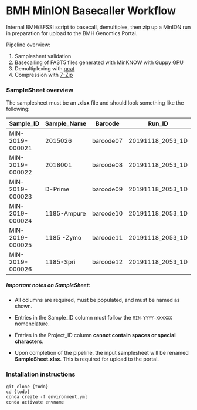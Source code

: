 # BMH MinION Basecaller Workflow

Internal BMH/BFSSI script to basecall, demultiplex, then zip up a MinION run in preparation for upload to the 
BMH Genomics Portal.

Pipeline overview:
1) Samplesheet validation
2) Basecalling of FAST5 files generated with MinKNOW with [Guppy GPU](https://community.nanoporetech.com/protocols/Guppy-protocol/v/gpb_2003_v1_revo_14dec2018/linux-guppy)
3) Demultiplexing with [qcat](https://github.com/nanoporetech/qcat)
4) Compression with [7-Zip](https://www.7-zip.org/)

### SampleSheet overview
The samplesheet must be an **.xlsx** file and should look something like the following:

| Sample_ID       | Sample_Name  | Barcode   | Run_ID           | Run_Protocol               | Instrument_ID | Sequencing_Kit | Flowcell_Type | Project_ID              | Read_Type | User        |
|-----------------|--------------|-----------|------------------|----------------------------|---------------|----------------|---------------|-------------------------|-----------|-------------|
| MIN-2019-000021 | 2015026      | barcode07 | 20191118_2053_1D | Rapid Barcoding Sequencing | MN26570       | SQL-RBK004     | FLO-MIN106    | Chicken_Nugget_Project  | 1D        | Dussault, F. |
| MIN-2019-000022 | 2018001      | barcode08 | 20191118_2053_1D | Rapid Barcoding Sequencing | MN26570       | SQL-RBK004     | FLO-MIN106    | Chicken_Nugget_Project  | 1D        | Dussault, F. |
| MIN-2019-000023 | D-Prime      | barcode09 | 20191118_2053_1D | Rapid Barcoding Sequencing | MN26570       | SQL-RBK004     | FLO-MIN106    | Chicken_Nugget_Project  | 1D        | Dussault, F. |
| MIN-2019-000024 | 1185-Ampure  | barcode10 | 20191118_2053_1D | Rapid Barcoding Sequencing | MN26570       | SQL-RBK004     | FLO-MIN106    | Chicken_Nugget_Project  | 1D        | Dussault, F. |
| MIN-2019-000025 | 1185 -Zymo   | barcode11 | 20191118_2053_1D | Rapid Barcoding Sequencing | MN26570       | SQL-RBK004     | FLO-MIN106    | Chicken_Nugget_Project  | 1D        | Dussault, F. |
| MIN-2019-000026 | 1185-Spri    | barcode12 | 20191118_2053_1D | Rapid Barcoding Sequencing | MN26570       | SQL-RBK004     | FLO-MIN106    | Chicken_Nugget_Project  | 1D        | Dussault, F. |

##### Important notes on SampleSheet:
- All columns are required, must be populated, and must be named as shown.

- Entries in the Sample_ID column must follow the `MIN-YYYY-XXXXXX` nomenclature.

- Entries in the Project_ID column **cannot contain spaces or special characters**.

- Upon completion of the pipeline, the input samplesheet will be renamed **SampleSheet.xlsx**. 
This is required for upload to the portal.

### Installation instructions

```
git clone {todo}
cd {todo}
conda create -f environment.yml
conda activate envname
```
